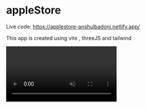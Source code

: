 # appleStore

Live code: https://applestore-anshulbadoni.netlify.app/

This app is created using vite , threeJS and tailwind

<video muted aytoplay loop src=""> </video>
